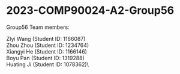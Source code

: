 # 2023-COMP90024-A2-Group56

Group56 Team members:

ZIyi Wang (Student ID: 1166087)\
Zhou Zhou (Student ID: 1234764)\
Xiangyi He (Student ID: 1166146)\
Boyu Pan (Student ID: 1319288)\
Huating Ji (Student ID: 1078362)\
